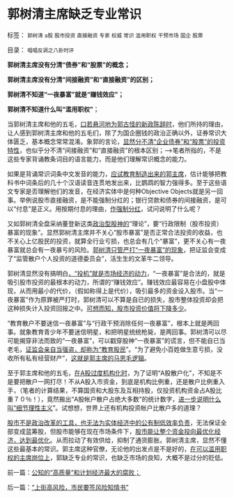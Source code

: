 # 郭树清主席缺乏专业常识

标签： `郭树清` `a股` `股市投资` `直接融资` `专家` `权威` `常识` `滥用职权` `干预市场` `国企` `股票` 

目录： `唱唱反调之八卦时评`

**郭树清主席没有分清“债券”和“股票”的概念；**

**郭树清主席没有分清“间接融资”和“直接融资”的区别；**

**郭树清不知道“一夜暴富”就是“赚钱效应”；**

**郭树清不知道什么叫“滥用职权”**；

当郭树清主席和他的五毛，[口若悬河地为郭古怪的新政陈辞时](../../../2012/5/14/郭主席新政的两个凡是和拨乱反正.md)，他们所持的理由，让人感到郭树清主席和他的五毛们，除了为国企圈钱的政治正确以外，证券常识大体匮乏，基本概念常常混淆。象郭的言论，[显然分不清“企业债券”和“股票”的投资特性](../../../2012/1/13/证监会把股票当债券，打压导致大熊市；.md)，也似乎分不清“间接融资”和“直接融资”的根本区别；——>笔者所指的，不是这些专家背诵教条词目的语言能力，而是他们理解常识概念的能力。

如果是背诵常识词条中文发音的能力，[应试教育制造出来的郭主席](../../../2012/5/3/“先人为主”的选择性是科学的认知态度；.md)，估计能够把教科书中词条后的几十个汉语读音连贯地发出来，比鹦鹉的智力强得多。至于这些语文专家是否理解他们的发音，在经济实体中是何种Objective
Objects就是另一回事。举例说股市直接融资，是不能强制分红的；银行贷款和债券的间接融资，是可以“付息”是正义。用按期付息的理由，[作强制分红](../../../2012/1/11/市场经济不可能圈钱，强制分红令印度熊市40年！.md)，试问说明了什么呢？

又如郭树清全盘采纳董登新这类[政治型股神的](../../../2012/1/10/机构型股神的“谷物法”，政治型股神和孔庆东老师.md)“理论”，要“行政限制（股市投资）暴富的现象”。显然郭树清主席并不关心“股市暴富”是否正常合法投资的收益，也不关心上亿股民的投资，就算全行业亏损，也总会有几个“暴富”，更不关心有一夜暴富就总会有一夜暴亏的风险。[郭树清只管严打“一夜暴富”的现象](../../../2012/5/29/股民投资亏损活该，赚钱该打.md)，把证监会变成了“监管散户个人投资的道德委员会”，活生生的文革牛二领导。

郭树清显然没有搞明白[，“投机”就是市场经济的动力](../../../2011/12/24/投机是商业所必须，赌博提示特权经济仍存；.md)，“一夜暴富”是合法的，就是吸引股市投资的最根本的动力，所谓的“赚钱效应”。赚钱效应最容易在小盘股中体现，从而用最小的代价，（假如称得上是代价），吸引最多的资金设入股市。当“一夜暴富”作为原罪被严打时，郭树清可以不算是自已的损失，股市整体投资却会把这种损失计入投资回报之中。[可想而知，股市投资价值将下降多少](../../../2012/1/5/股市锚定实体经济，股市的炒作有益无害.md)。

“教育散户不要迷信一夜暴富”与“行政干预消除任何一夜暴富”，根本上就是两回事。就象教育青少年不要迷信明星，和把明星统统枪毙，是两回事。郭树清可以尽可能揭穿非法而致的“一夜暴富”，可以戳穿股神“一夜暴富”的谎言，但不能自已当老毛，[证监会亲自当强盗，却称为“教育股民](../../../2012/5/25/政策话语权与个人责任成反比.md)”。“为了避免小百姓做生意亏损，没收所有私有经营财产”，[这就是郭主席的马恩毛逻辑](../../../2012/5/15/万一出现改革旗号下的国进民退，您有思想准备吗？.md)。

至于郭主席和他的五毛，[在A股过度机构化时](../../../2012/1/12/股市中的民主机制，西方基金和东方机构化.md)，为了证明“A股散户化”，不知是不是要把散户一网打尽！不从A股入市资金，到底是机构比例重，还是散户比例重入手，（笔者的计算结果，不算国资和大股东及互相持股，仅投资机构资金占A股比重７０％！），竟然搬出“A股帐户散户占绝大多数”的统计数字，[进一步说明什么叫“细节理性主义](../../../2012/5/3/“绝对真实”的“细节理性主义”制造谣言.md)”。试想想，世界上还有机构投资帐户比散户多的道理？

[股市不是政治改革的工具，也无法为实体经济中的公有制低效率负责](../../../2011/11/2/唱空唱多不要唱“管理层管涨管跌”.md)，无法保证全部变成蓝筹股，但股市能够在现在市场条件下，[股市能让整个资金投向最优化经济，达到最优化](../../../2011/7/1/A股合理的市盈率应是无限高.md)。从而拉动了有效供给，抑制了通货膨胀。郭树清主席，显然不懂这些最基本的常识。郭主席这种官僚，无论他的出发点是不是好的，[在可以滥用职权的主席岗位上](../../../2012/5/28/郭主席新政必然成功与必败的因素.md)，郭缺乏专业的常识，也缺乏市场的良知，大概不是过分的贬低。

前一篇：[公知的“高质量”和计划经济最大的腐败；](../../../2012/5/31/公知的“高质量”和计划经济最大的腐败；.md)

后一篇：[“上街高风险，市民要签风险知情书”](../../../2012/5/31/“上街高风险，市民要签风险知情书”.md)
